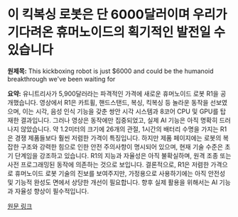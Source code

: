 # 이 킥복싱 로봇은 단 6000달러이며 우리가 기다려온 휴머노이드의 획기적인 발전일 수 있습니다

**원제목:** This kickboxing robot is just $6000 and could be the humanoid breakthrough we've been waiting for

**요약:** 유니트리사가 5,900달러라는 파격적인 가격에 새로운 휴머노이드 로봇 R1을 공개했습니다.  영상에서 R1은 카트휠, 핸드스탠드, 복싱, 킥복싱 등 놀라운 동작을 선보였으며,  이는 시각, 음성 인식 기능을 갖춘 쌍안 시각 시스템과 8코어 CPU 및 GPU를 탑재한 결과입니다.  그러나 영상은 동작에만 집중되었고, 실제 AI 기능은 아직 명확히 드러나지 않았습니다.  약 1.2미터의 크기에 26개의 관절,  1시간의 배터리 수명을 가지는 R1은  경쟁 제품들보다 훨씬 저렴한 가격이 특징입니다.  하지만 제품 페이지에는  로봇의 복잡한 구조와 강력한 힘으로 인한 안전 주의사항이 명시되어 있으며,  현재 기술 수준은 초기 단계임을 강조하고 있습니다.  R1의 지능과 자율성은 아직 불확실하며,  원격 조종 또는 사전 프로그래밍된 동작에 의존하는 것으로 보입니다.  결론적으로, R1은 저렴한 가격으로 휴머노이드 로봇 기술의 진보를 보여주지만,  가정용으로 사용하기에는 아직 안전성 및 기능적 완성도 면에서  상당한 개선이 필요합니다.  향후 실제 활용을 위해서는  AI 기능과 자율성 향상이 필수적입니다.

[원문 링크](https://www.techradar.com/ai-platforms-assistants/this-kickboxing-robot-is-just-usd6-000-and-could-be-the-humanoid-breakthrough-weve-been-waiting-for)
